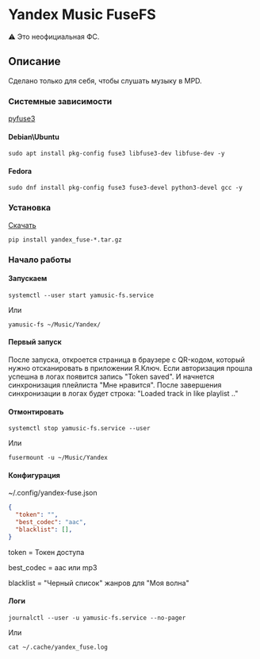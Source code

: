 # Yandex Music FuseFS

⚠️ Это неофициальная ФС.

## Описание

Сделано только для себя, чтобы слушать музыку в MPD.

### Системные зависимости

[pyfuse3](https://pyfuse3.readthedocs.io/en/latest/install.html)

#### Debian\Ubuntu

```shell
sudo apt install pkg-config fuse3 libfuse3-dev libfuse-dev -y
```

#### Fedora

```shell
sudo dnf install pkg-config fuse3 fuse3-devel python3-devel gcc -y
```

### Установка

[Скачать](https://github.com/vm86/yandex-music-fusefs/releases)

``` shell
pip install yandex_fuse-*.tar.gz
```

### Начало работы

#### Запускаем

```shell
systemctl --user start yamusic-fs.service
```

Или

```shell
yamusic-fs ~/Music/Yandex/
```

#### Первый запуск

После запуска, откроется страница в браузере с QR-кодом,
который нужно отсканировать в приложении Я.Ключ.
Если авторизация прошла успешна в логах появится запись "Token saved".
И начнется синхронизация плейлиста "Мне нравится".
После завершения синхронизации в логах будет строка:
"Loaded track in like playlist .."

#### Отмонтировать

```shell
systemctl stop yamusic-fs.service --user
```

Или

```shell
fusermount -u ~/Music/Yandex
```

#### Конфигурация

~/.config/yandex-fuse.json

```json
{
  "token": "",
  "best_codec": "aac",
  "blacklist": [],
}
```

token = Токен доступа

best_codec = aac или mp3

blacklist = "Черный список" жанров для "Моя волна"

#### Логи

```shell
journalctl --user -u yamusic-fs.service --no-pager
```

Или

```shell
cat ~/.cache/yandex_fuse.log
```
